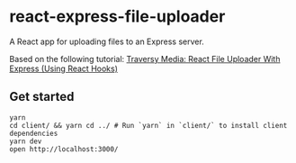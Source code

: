 # react-express-file-uploader

A React app for uploading files to an Express server.

Based on the following tutorial: [Traversy Media: React File Uploader With Express (Using React Hooks)](https://www.youtube.com/watch?v=b6Oe2puTdMQ)

## Get started

```
yarn
cd client/ && yarn cd ../ # Run `yarn` in `client/` to install client dependencies
yarn dev
open http://localhost:3000/
```
